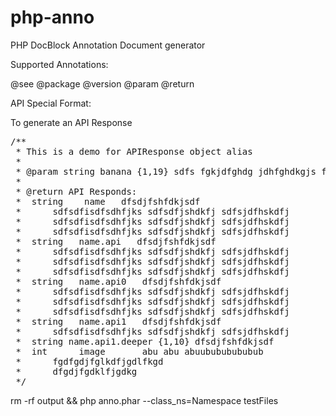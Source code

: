 php-anno
========

PHP DocBlock Annotation Document generator

Supported Annotations:

@see
@package
@version
@param
@return

API Special Format:

To generate an API Response
<pre>
/**
 * This is a demo for APIResponse object alias
 *
 * @param string banana {1,19} sdfs fgkjdfghdg jdhfghdkgjs fgdjfhgkdgh
 *
 * @return API Responds:
 *  string    name   dfsdjfshfdkjsdf
 *      sdfsdfisdfsdhfjks sdfsdfjshdkfj sdfsjdfhskdfj
 *      sdfsdfisdfsdhfjks sdfsdfjshdkfj sdfsjdfhskdfj
 *      sdfsdfisdfsdhfjks sdfsdfjshdkfj sdfsjdfhskdfj
 *  string   name.api   dfsdjfshfdkjsdf
 *      sdfsdfisdfsdhfjks sdfsdfjshdkfj sdfsjdfhskdfj
 *      sdfsdfisdfsdhfjks sdfsdfjshdkfj sdfsjdfhskdfj
 *      sdfsdfisdfsdhfjks sdfsdfjshdkfj sdfsjdfhskdfj
 *  string   name.api0   dfsdjfshfdkjsdf
 *      sdfsdfisdfsdhfjks sdfsdfjshdkfj sdfsjdfhskdfj
 *      sdfsdfisdfsdhfjks sdfsdfjshdkfj sdfsjdfhskdfj
 *      sdfsdfisdfsdhfjks sdfsdfjshdkfj sdfsjdfhskdfj
 *  string   name.api1   dfsdjfshfdkjsdf
 *      sdfsdfisdfsdhfjks sdfsdfjshdkfj sdfsjdfhskdfj
 *  string name.api1.deeper {1,10} dfsdjfshfdkjsdf
 *  int      image       abu abu abuubububububub
 *      fgdfgdjfglkdfjgdlfkgd
 *      dfgdjfgdklfjgdkg
 */
</pre>

rm -rf output && php anno.phar --class_ns=Namespace testFiles
